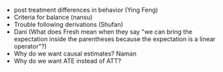 - post treatment differences in behavior (Ying Feng)
- Criteria for balance (nansu)
- Trouble following derivations (Shufan)
- Dani (What does Fresh mean when they say "we can bring the expectation inside the parentheses because the expectation is a linear operator"?)
- Why do we want causal estimates? Naman
- Why do we want ATE instead of ATT?